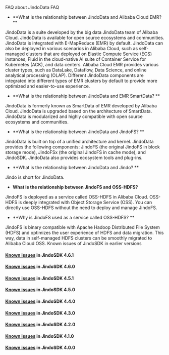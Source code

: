 FAQ about JindoData
FAQ

- **What is the relationship between JindoData and Alibaba Cloud EMR? **

JindoData is a suite developed by the big data JindoData team of Alibaba Cloud. JindoData is available for open source ecosystems and communities. JindoData is integrated with E-MapReduce (EMR) by default. JindoData can also be deployed in various scenarios in Alibaba Cloud, such as self-managed clusters that are deployed on Elastic Compute Service (ECS) instances, Fluid in the cloud-native AI suite of Container Service for Kubernetes (ACK), and data centers. Alibaba Cloud EMR provides various cluster types, such as DataLake, Dataflow, Data Science, and online analytical processing (OLAP). Different JindoData components are integrated into different types of EMR clusters by default to provide more optimized and easier-to-use experience. 

- **What is the relationship between JindoData and EMR SmartData? **

JindoData is formerly known as SmartData of EMR developed by Alibaba Cloud. JindoData is upgraded based on the architecture of SmartData. JindoData is modularized and highly compatible with open source ecosystems and communities. 

- **What is the relationship between JindoData and JindoFS? **

JindoData is built on top of a unified architecture and kernel. JindoData provides the following components: JindoFS (the original JindoFS in block storage mode), JindoFSx (the original JindoFS in cache mode), and JindoSDK. JindoData also provides ecosystem tools and plug-ins. 

- **What is the relationship between JindoData and Jindo? **

Jindo is short for JindoData. 

- **What is the relationship between JindoFS and OSS-HDFS?**

JindoFS is deployed as a service called OSS-HDFS in Alibaba Cloud. OSS-HDFS is deeply integrated with Object Storage Service (OSS). You can directly use OSS-HDFS without the need to deploy and manage JindoFS. 

- **Why is JindoFS used as a service called OSS-HDFS? **

JindoFS is binary compatible with Apache Hadoop Distributed File System (HDFS) and optimizes the user experience of HDFS and data migration. This way, data in self-managed HDFS clusters can be smoothly migrated to Alibaba Cloud OSS. 
Known issues of JindoSDK in earlier versions
#### [Known issues](https://github.com/aliyun/alibabacloud-jindodata/blob/master/docs/user/4.x/4.6.x/4.6.1/known-issues.md) in JindoSDK 4.6.1
#### [Known issues](https://github.com/aliyun/alibabacloud-jindodata/blob/master/docs/user/4.x/4.6.x/4.6.0/known-issues.md) in JindoSDK 4.6.0
#### [Known issues](https://github.com/aliyun/alibabacloud-jindodata/blob/master/docs/user/4.x/4.5.x/4.5.1/known-issues.md) in JindoSDK 4.5.1
#### [Known issues](https://github.com/aliyun/alibabacloud-jindodata/blob/master/docs/user/4.x/4.5.x/4.5.0/known-issues.md) in JindoSDK 4.5.0
#### [Known issues](https://github.com/aliyun/alibabacloud-jindodata/blob/master/docs/user/4.x/4.4.0/known-issues.md) in JindoSDK 4.4.0
#### [Known issues](https://github.com/aliyun/alibabacloud-jindodata/blob/master/docs/user/4.x/4.3.0/known-issues.md) in JindoSDK 4.3.0
#### [Known issues](https://github.com/aliyun/alibabacloud-jindodata/blob/master/docs/user/4.x/4.2.0/known-issues.md) in JindoSDK 4.2.0
#### [Known issues](https://github.com/aliyun/alibabacloud-jindodata/blob/master/docs/user/4.x/4.1.0/known-issues.md) in JindoSDK 4.1.0
#### [Known issues](https://github.com/aliyun/alibabacloud-jindodata/blob/master/docs/user/4.x/4.0.0/known-issues.md) in JindoSDK 4.0.0

